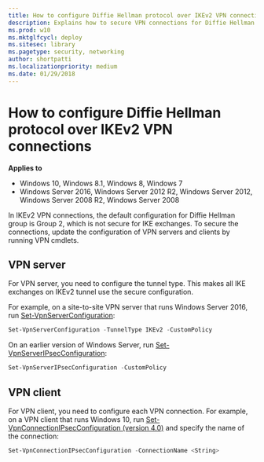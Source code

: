 ```yaml
---
title: How to configure Diffie Hellman protocol over IKEv2 VPN connections (Windows 10)
description: Explains how to secure VPN connections for Diffie Hellman Group 2
ms.prod: w10
ms.mktglfcycl: deploy
ms.sitesec: library
ms.pagetype: security, networking
author: shortpatti
ms.localizationpriority: medium
ms.date: 01/29/2018
---
```


# How to configure Diffie Hellman protocol over IKEv2 VPN connections

**Applies to**
-   Windows 10, Windows 8.1, Windows 8, Windows 7
-   Windows Server 2016, Windows Server 2012 R2, Windows Server 2012, Windows Server 2008 R2, Windows Server 2008

In IKEv2 VPN connections, the default configuration for Diffie Hellman group is Group 2, which is not secure for IKE exchanges. 
To secure the connections, update the configuration of VPN servers and clients by running VPN cmdlets.

## VPN server

For VPN server, you need to configure the tunnel type. This makes all IKE exchanges on IKEv2 tunnel use the secure configuration.

For example, on a site-to-site VPN server that runs Windows Server 2016, run [Set-VpnServerConfiguration](https://docs.microsoft.com/powershell/module/remoteaccess/set-vpnserverconfiguration?view=win10-ps):

```powershell
Set-VpnServerConfiguration -TunnelType IKEv2 -CustomPolicy
```

On an earlier version of Windows Server, run [Set-VpnServerIPsecConfiguration](https://technet.microsoft.com/library/hh918373(v=wps.620).aspx):

```powershell
Set-VpnServerIPsecConfiguration -CustomPolicy
```
## VPN client 

For VPN client, you need to configure each VPN connection. 
For example, on a VPN client that runs Windows 10, run [Set-VpnConnectionIPsecConfiguration (version 4.0)](https://docs.microsoft.com/powershell/module/vpnclient/set-vpnconnectionipsecconfiguration?view=win10-ps) and specify the name of the connection:

```powershell
Set-VpnConnectionIPsecConfiguration -ConnectionName <String>
```

